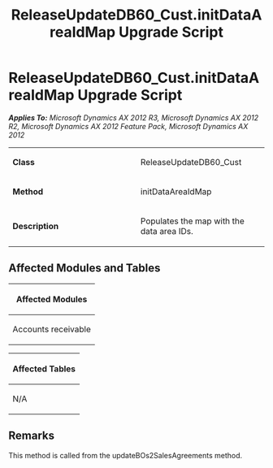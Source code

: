 ﻿---
title: ReleaseUpdateDB60_Cust.initDataAreaIdMap Upgrade Script
TOCTitle: ReleaseUpdateDB60_Cust.initDataAreaIdMap Upgrade Script
ms:assetid: 11937e03-1224-1683-910e-93e277544a67
ms:mtpsurl: https://msdn.microsoft.com/en-us/library/JJ735804(v=AX.60)
ms:contentKeyID: 49706713
ms.date: 05/18/2015
mtps_version: v=AX.60
---

# ReleaseUpdateDB60\_Cust.initDataAreaIdMap Upgrade Script 


_**Applies To:** Microsoft Dynamics AX 2012 R3, Microsoft Dynamics AX 2012 R2, Microsoft Dynamics AX 2012 Feature Pack, Microsoft Dynamics AX 2012_

<table>
<colgroup>
<col style="width: 50%" />
<col style="width: 50%" />
</colgroup>
<tbody>
<tr class="odd">
<td><p><strong>Class</strong></p></td>
<td><p>ReleaseUpdateDB60_Cust</p></td>
</tr>
<tr class="even">
<td><p><strong>Method</strong></p></td>
<td><p>initDataAreaIdMap</p></td>
</tr>
<tr class="odd">
<td><p><strong>Description</strong></p></td>
<td><p>Populates the map with the data area IDs.</p></td>
</tr>
</tbody>
</table>


## Affected Modules and Tables

<table>
<colgroup>
<col style="width: 100%" />
</colgroup>
<thead>
<tr class="header">
<th><p>Affected Modules</p></th>
</tr>
</thead>
<tbody>
<tr class="odd">
<td><p>Accounts receivable</p></td>
</tr>
</tbody>
</table>


<table>
<colgroup>
<col style="width: 100%" />
</colgroup>
<thead>
<tr class="header">
<th><p>Affected Tables</p></th>
</tr>
</thead>
<tbody>
<tr class="odd">
<td><p>N/A</p></td>
</tr>
</tbody>
</table>


## Remarks

This method is called from the updateBOs2SalesAgreements method.

  


